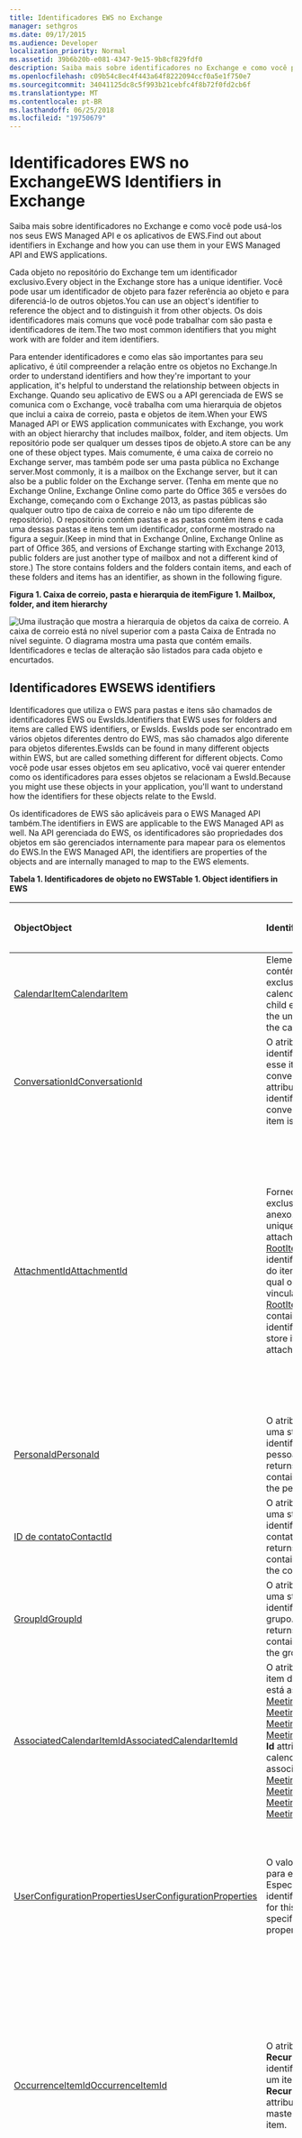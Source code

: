 ```yaml
---
title: Identificadores EWS no Exchange
manager: sethgros
ms.date: 09/17/2015
ms.audience: Developer
localization_priority: Normal
ms.assetid: 39b6b20b-e081-4347-9e15-9b8cf829fdf0
description: Saiba mais sobre identificadores no Exchange e como você pode usá-los nos seus EWS Managed API e os aplicativos de EWS.
ms.openlocfilehash: c09b54c8ec4f443a64f8222094ccf0a5e1f750e7
ms.sourcegitcommit: 34041125dc8c5f993b21cebfc4f8b72f0fd2cb6f
ms.translationtype: MT
ms.contentlocale: pt-BR
ms.lasthandoff: 06/25/2018
ms.locfileid: "19750679"
---
```

# <a name="ews-identifiers-in-exchange"></a><span data-ttu-id="5452f-103">Identificadores EWS no Exchange</span><span class="sxs-lookup"><span data-stu-id="5452f-103">EWS Identifiers in Exchange</span></span>

<span data-ttu-id="5452f-104">Saiba mais sobre identificadores no Exchange e como você pode usá-los nos seus EWS Managed API e os aplicativos de EWS.</span><span class="sxs-lookup"><span data-stu-id="5452f-104">Find out about identifiers in Exchange and how you can use them in your EWS Managed API and EWS applications.</span></span>
  
<span data-ttu-id="5452f-105">Cada objeto no repositório do Exchange tem um identificador exclusivo.</span><span class="sxs-lookup"><span data-stu-id="5452f-105">Every object in the Exchange store has a unique identifier.</span></span> <span data-ttu-id="5452f-106">Você pode usar um identificador de objeto para fazer referência ao objeto e para diferenciá-lo de outros objetos.</span><span class="sxs-lookup"><span data-stu-id="5452f-106">You can use an object's identifier to reference the object and to distinguish it from other objects.</span></span> <span data-ttu-id="5452f-107">Os dois identificadores mais comuns que você pode trabalhar com são pasta e identificadores de item.</span><span class="sxs-lookup"><span data-stu-id="5452f-107">The two most common identifiers that you might work with are folder and item identifiers.</span></span> 
  
<span data-ttu-id="5452f-108">Para entender identificadores e como elas são importantes para seu aplicativo, é útil compreender a relação entre os objetos no Exchange.</span><span class="sxs-lookup"><span data-stu-id="5452f-108">In order to understand identifiers and how they're important to your application, it's helpful to understand the relationship between objects in Exchange.</span></span> <span data-ttu-id="5452f-109">Quando seu aplicativo de EWS ou a API gerenciada de EWS se comunica com o Exchange, você trabalha com uma hierarquia de objetos que inclui a caixa de correio, pasta e objetos de item.</span><span class="sxs-lookup"><span data-stu-id="5452f-109">When your EWS Managed API or EWS application communicates with Exchange, you work with an object hierarchy that includes mailbox, folder, and item objects.</span></span> <span data-ttu-id="5452f-110">Um repositório pode ser qualquer um desses tipos de objeto.</span><span class="sxs-lookup"><span data-stu-id="5452f-110">A store can be any one of these object types.</span></span> <span data-ttu-id="5452f-111">Mais comumente, é uma caixa de correio no Exchange server, mas também pode ser uma pasta pública no Exchange server.</span><span class="sxs-lookup"><span data-stu-id="5452f-111">Most commonly, it is a mailbox on the Exchange server, but it can also be a public folder on the Exchange server.</span></span> <span data-ttu-id="5452f-112">(Tenha em mente que no Exchange Online, Exchange Online como parte do Office 365 e versões do Exchange, começando com o Exchange 2013, as pastas públicas são qualquer outro tipo de caixa de correio e não um tipo diferente de repositório). O repositório contém pastas e as pastas contêm itens e cada uma dessas pastas e itens tem um identificador, conforme mostrado na figura a seguir.</span><span class="sxs-lookup"><span data-stu-id="5452f-112">(Keep in mind that in Exchange Online, Exchange Online as part of Office 365, and versions of Exchange starting with Exchange 2013, public folders are just another type of mailbox and not a different kind of store.) The store contains folders and the folders contain items, and each of these folders and items has an identifier, as shown in the following figure.</span></span> 
  
<span data-ttu-id="5452f-113">**Figura 1. Caixa de correio, pasta e hierarquia de item**</span><span class="sxs-lookup"><span data-stu-id="5452f-113">**Figure 1. Mailbox, folder, and item hierarchy**</span></span>

![Uma ilustração que mostra a hierarquia de objetos da caixa de correio. A caixa de correio está no nível superior com a pasta Caixa de Entrada no nível seguinte. O diagrama mostra uma pasta que contém emails. Identificadores e teclas de alteração são listados para cada objeto e encurtados.](media/Ex15_Identifier_diagram.png)
  
## <a name="ews-identifiers"></a><span data-ttu-id="5452f-118">Identificadores EWS</span><span class="sxs-lookup"><span data-stu-id="5452f-118">EWS identifiers</span></span>
<span data-ttu-id="5452f-119"><a name="bk_CommonIdentifiers"> </a></span><span class="sxs-lookup"><span data-stu-id="5452f-119"></span></span>

<span data-ttu-id="5452f-120">Identificadores que utiliza o EWS para pastas e itens são chamados de identificadores EWS ou EwsIds.</span><span class="sxs-lookup"><span data-stu-id="5452f-120">Identifiers that EWS uses for folders and items are called EWS identifiers, or EwsIds.</span></span> <span data-ttu-id="5452f-121">EwsIds pode ser encontrado em vários objetos diferentes dentro do EWS, mas são chamados algo diferente para objetos diferentes.</span><span class="sxs-lookup"><span data-stu-id="5452f-121">EwsIds can be found in many different objects within EWS, but are called something different for different objects.</span></span> <span data-ttu-id="5452f-122">Como você pode usar esses objetos em seu aplicativo, você vai querer entender como os identificadores para esses objetos se relacionam a EwsId.</span><span class="sxs-lookup"><span data-stu-id="5452f-122">Because you might use these objects in your application, you'll want to understand how the identifiers for these objects relate to the EwsId.</span></span> 
  
<span data-ttu-id="5452f-123">Os identificadores de EWS são aplicáveis para o EWS Managed API também.</span><span class="sxs-lookup"><span data-stu-id="5452f-123">The identifiers in EWS are applicable to the EWS Managed API as well.</span></span> <span data-ttu-id="5452f-124">Na API gerenciada do EWS, os identificadores são propriedades dos objetos em são gerenciados internamente para mapear para os elementos do EWS.</span><span class="sxs-lookup"><span data-stu-id="5452f-124">In the EWS Managed API, the identifiers are properties of the objects and are internally managed to map to the EWS elements.</span></span>
  
<span data-ttu-id="5452f-125">**Tabela 1. Identificadores de objeto no EWS**</span><span class="sxs-lookup"><span data-stu-id="5452f-125">**Table 1. Object identifiers in EWS**</span></span>

|<span data-ttu-id="5452f-126">**Object**</span><span class="sxs-lookup"><span data-stu-id="5452f-126">**Object**</span></span>|<span data-ttu-id="5452f-127">**Identificador**</span><span class="sxs-lookup"><span data-stu-id="5452f-127">**Identifier**</span></span>|<span data-ttu-id="5452f-128">**Como ele se relacionam com EwsId?**</span><span class="sxs-lookup"><span data-stu-id="5452f-128">**How does it relate to EwsId?**</span></span>|
|:-----|:-----|:-----|
|[<span data-ttu-id="5452f-129">CalendarItem</span><span class="sxs-lookup"><span data-stu-id="5452f-129">CalendarItem</span></span>](http://msdn.microsoft.com/library/b0c1fd27-b6da-46e5-88b8-88f00c71ba80%28Office.15%29.aspx) <br/> |<span data-ttu-id="5452f-130">Elemento filho [ItemId](http://msdn.microsoft.com/library/3350b597-57a0-4961-8f44-8624946719b4%28Office.15%29.aspx) contém o identificador exclusivo do item de calendário.</span><span class="sxs-lookup"><span data-stu-id="5452f-130">The [ItemId](http://msdn.microsoft.com/library/3350b597-57a0-4961-8f44-8624946719b4%28Office.15%29.aspx) child element contains the unique identifier of the calendar item.</span></span>  <br/> |<span data-ttu-id="5452f-131">Elemento filho [ItemId](http://msdn.microsoft.com/library/3350b597-57a0-4961-8f44-8624946719b4%28Office.15%29.aspx) é igual a EwsId deste item.</span><span class="sxs-lookup"><span data-stu-id="5452f-131">The [ItemId](http://msdn.microsoft.com/library/3350b597-57a0-4961-8f44-8624946719b4%28Office.15%29.aspx) child element is the same as the EwsId for this item.</span></span>  <br/> |
|[<span data-ttu-id="5452f-132">ConversationId</span><span class="sxs-lookup"><span data-stu-id="5452f-132">ConversationId</span></span>](http://msdn.microsoft.com/library/d5f1ddb3-9af3-4677-a6ba-111b304a951e%28Office.15%29.aspx) <br/> |<span data-ttu-id="5452f-133">O atributo **Id** contém o identificador para que esse item é parte da conversa.</span><span class="sxs-lookup"><span data-stu-id="5452f-133">The **Id** attribute contains the identifier for the conversation that this item is part of.</span></span>  <br/> |<span data-ttu-id="5452f-134">O atributo **Id** é igual a EwsId deste item.</span><span class="sxs-lookup"><span data-stu-id="5452f-134">The **Id** attribute is the same as the EwsId for this item.</span></span>  <br/> |
|[<span data-ttu-id="5452f-135">AttachmentId</span><span class="sxs-lookup"><span data-stu-id="5452f-135">AttachmentId</span></span>](http://msdn.microsoft.com/library/55a5fd77-60d1-40fa-8144-770600cedc6a%28Office.15%29.aspx) <br/> |<span data-ttu-id="5452f-136">Fornece o identificador exclusivo do anexo.</span><span class="sxs-lookup"><span data-stu-id="5452f-136">Provides the unique identifier of the attachment.</span></span> <span data-ttu-id="5452f-137">O atributo [RootItemId](http://msdn.microsoft.com/library/f613c705-17ce-48ce-aa64-4dc2cea25e31%28Office.15%29.aspx) contém o identificador exclusivo do item raiz repositório à qual o anexo está vinculado.</span><span class="sxs-lookup"><span data-stu-id="5452f-137">The [RootItemId](http://msdn.microsoft.com/library/f613c705-17ce-48ce-aa64-4dc2cea25e31%28Office.15%29.aspx) attribute contains the unique identifier of the root store item to which the attachment is attached.</span></span>  <br/> |<span data-ttu-id="5452f-138">Anexos podem ser outros itens no armazenamento do Exchange, caso em que o [AttachmentId](http://msdn.microsoft.com/library/55a5fd77-60d1-40fa-8144-770600cedc6a%28Office.15%29.aspx) será o mesmo que o EwsId.</span><span class="sxs-lookup"><span data-stu-id="5452f-138">Attachments can be other items in the Exchange store, in which case the [AttachmentId](http://msdn.microsoft.com/library/55a5fd77-60d1-40fa-8144-770600cedc6a%28Office.15%29.aspx) is the same as the EwsId.</span></span> <span data-ttu-id="5452f-139">Em todos os casos, o [RootItemId](http://msdn.microsoft.com/library/f613c705-17ce-48ce-aa64-4dc2cea25e31%28Office.15%29.aspx) é um EwsId porque ele faz referência a um item no repositório.</span><span class="sxs-lookup"><span data-stu-id="5452f-139">In all cases, the [RootItemId](http://msdn.microsoft.com/library/f613c705-17ce-48ce-aa64-4dc2cea25e31%28Office.15%29.aspx) is an EwsId because it references an item in the store.</span></span>  <br/> |
|[<span data-ttu-id="5452f-140">PersonaId</span><span class="sxs-lookup"><span data-stu-id="5452f-140">PersonaId</span></span>](http://msdn.microsoft.com/library/eec3a468-afd5-4d72-a61e-cd1964fb686c%28Office.15%29.aspx) <br/> |<span data-ttu-id="5452f-141">O atributo **Id** retorna uma string que contém o identificador da pessoa.</span><span class="sxs-lookup"><span data-stu-id="5452f-141">The **Id** attribute returns a string that contains the identifier of the persona.</span></span>  <br/> |<span data-ttu-id="5452f-142">O atributo **Id** é o mesmo que o EwsId para a pessoa.</span><span class="sxs-lookup"><span data-stu-id="5452f-142">The **Id** attribute is the same as the EwsId for the persona.</span></span>  <br/> |
|[<span data-ttu-id="5452f-143">ID de contato</span><span class="sxs-lookup"><span data-stu-id="5452f-143">ContactId</span></span>](http://msdn.microsoft.com/library/86f66275-1e39-48ed-bd89-ac3bffc465a7%28Office.15%29.aspx) <br/> |<span data-ttu-id="5452f-144">O atributo **Id** retorna uma string que contém o identificador do contato.</span><span class="sxs-lookup"><span data-stu-id="5452f-144">The **Id** attribute returns a string that contains the identifier of the contact.</span></span>  <br/> |<span data-ttu-id="5452f-145">O atributo **Id** é o mesmo que o EwsId para o contato.</span><span class="sxs-lookup"><span data-stu-id="5452f-145">The **Id** attribute is the same as the EwsId for the contact.</span></span>  <br/> |
|[<span data-ttu-id="5452f-146">GroupId</span><span class="sxs-lookup"><span data-stu-id="5452f-146">GroupId</span></span>](http://msdn.microsoft.com/library/656d9b9a-8a65-4a75-8466-5b0d96512dab%28Office.15%29.aspx) <br/> |<span data-ttu-id="5452f-147">O atributo **Id** retorna uma string que contém o identificador do grupo.</span><span class="sxs-lookup"><span data-stu-id="5452f-147">The **Id** attribute returns a string that contains the identifier of the group.</span></span>  <br/> |<span data-ttu-id="5452f-148">O atributo **Id** é o mesmo que o EwsId para o grupo.</span><span class="sxs-lookup"><span data-stu-id="5452f-148">The **Id** attribute is the same as the EwsId for the group.</span></span>  <br/> |
|[<span data-ttu-id="5452f-149">AssociatedCalendarItemId</span><span class="sxs-lookup"><span data-stu-id="5452f-149">AssociatedCalendarItemId</span></span>](http://msdn.microsoft.com/library/5b29898c-ea59-4e6a-914c-c011ec754032%28Office.15%29.aspx) <br/> |<span data-ttu-id="5452f-150">O atributo **Id** identifica o item de calendário que está associado um [MeetingMessage](http://msdn.microsoft.com/library/c95956a8-7505-44b4-bea4-11d1f5182796%28Office.15%29.aspx), [MeetingRequest](http://msdn.microsoft.com/library/c44f8804-a355-473d-a837-48cc91617251%28Office.15%29.aspx), [MeetingResponse](http://msdn.microsoft.com/library/9f798e79-dafd-4d4d-9967-95fd8e5c0502%28Office.15%29.aspx)ou [MeetingCancellation](http://msdn.microsoft.com/library/a9c61f7f-2ecd-4b21-9dce-24d9f61aeeea%28Office.15%29.aspx).</span><span class="sxs-lookup"><span data-stu-id="5452f-150">The **Id** attribute identifies the calendar item that is associated with a [MeetingMessage](http://msdn.microsoft.com/library/c95956a8-7505-44b4-bea4-11d1f5182796%28Office.15%29.aspx), [MeetingRequest](http://msdn.microsoft.com/library/c44f8804-a355-473d-a837-48cc91617251%28Office.15%29.aspx), [MeetingResponse](http://msdn.microsoft.com/library/9f798e79-dafd-4d4d-9967-95fd8e5c0502%28Office.15%29.aspx), or [MeetingCancellation](http://msdn.microsoft.com/library/a9c61f7f-2ecd-4b21-9dce-24d9f61aeeea%28Office.15%29.aspx).</span></span>  <br/> |<span data-ttu-id="5452f-151">O atributo **Id** é o mesmo que o EwsId para o item de calendário.</span><span class="sxs-lookup"><span data-stu-id="5452f-151">The **Id** attribute is the same as the EwsId for the calendar item.</span></span>  <br/> |
|[<span data-ttu-id="5452f-152">UserConfigurationProperties</span><span class="sxs-lookup"><span data-stu-id="5452f-152">UserConfigurationProperties</span></span>](http://msdn.microsoft.com/library/c143a6ec-62ad-4d48-b844-b1ad88054bc1%28Office.15%29.aspx) <br/> |<span data-ttu-id="5452f-153">O valor de **identificação** para esse elemento Especifica a propriedade identifier.</span><span class="sxs-lookup"><span data-stu-id="5452f-153">The **Id** value for this element specifies the identifier property.</span></span>  <br/> |<span data-ttu-id="5452f-154">Esse identificador não mapear diretamente para o EwsId desde que ele um identificador de propriedade e não um item.</span><span class="sxs-lookup"><span data-stu-id="5452f-154">This identifier does not directly map to the EwsId since it an property identifier and not an item.</span></span>  <br/> |
|[<span data-ttu-id="5452f-155">OccurrenceItemId</span><span class="sxs-lookup"><span data-stu-id="5452f-155">OccurrenceItemId</span></span>](http://msdn.microsoft.com/library/4a15bbc3-5b93-4193-b9ec-da32f0a9a552%28Office.15%29.aspx) <br/> |<span data-ttu-id="5452f-156">O atributo **RecurringMasterId** identifica o mestre de um item recorrente.</span><span class="sxs-lookup"><span data-stu-id="5452f-156">The **RecurringMasterId** attribute identifies the master of a recurring item.</span></span>  <br/> |<span data-ttu-id="5452f-157">O valor de **OccurrenceItemId** não é mapeado diretamente para o EwsId, mas o **RecurringMasterId** faz porque ele faz referência ao objeto de nível superior do item recorrente.</span><span class="sxs-lookup"><span data-stu-id="5452f-157">The **OccurrenceItemId** value does not map directly to the EwsId, but the **RecurringMasterId** does because it references the top-level object of the recurring item.</span></span>  <br/> |
|[<span data-ttu-id="5452f-158">StoreEntryId</span><span class="sxs-lookup"><span data-stu-id="5452f-158">StoreEntryId</span></span>](http://msdn.microsoft.com/library/f536e264-8c4d-4cc5-bab8-22a4fa38de39%28Office.15%29.aspx) <br/> |<span data-ttu-id="5452f-159">Contém o identificador do repositório do Exchange de um item.</span><span class="sxs-lookup"><span data-stu-id="5452f-159">Contains the Exchange store identifier of an item.</span></span>  <br/> |<span data-ttu-id="5452f-160">O valor de **StoreEntryId** não é mapeado para o EwsId, mas oferece a você o identificador do repositório onde os itens são mantidos.</span><span class="sxs-lookup"><span data-stu-id="5452f-160">The **StoreEntryId** value does not map to the EwsId, but it does give the identifier of the store where the items are kept.</span></span>  <br/> |
   
## <a name="working-with-identifiers"></a><span data-ttu-id="5452f-161">Trabalhando com identificadores</span><span class="sxs-lookup"><span data-stu-id="5452f-161">Working with identifiers</span></span>
<span data-ttu-id="5452f-162"><a name="bk_WorkingWithIdentifiers"> </a></span><span class="sxs-lookup"><span data-stu-id="5452f-162"></span></span>

<span data-ttu-id="5452f-163">O servidor do Exchange manipula identificadores em muitas maneiras diferentes.</span><span class="sxs-lookup"><span data-stu-id="5452f-163">The Exchange server handles identifiers in a lot of different ways.</span></span> <span data-ttu-id="5452f-164">Considere o seguinte ao desenvolver seu aplicativo de EWS ou a API gerenciada de EWS:</span><span class="sxs-lookup"><span data-stu-id="5452f-164">Consider the following when you develop your EWS Managed API or EWS application:</span></span>
  
- <span data-ttu-id="5452f-165">O valor do elemento **ItemID** para pastas e itens diferencia maiusculas de minúsculas.</span><span class="sxs-lookup"><span data-stu-id="5452f-165">The **ItemID** element value for folders and items is case-sensitive.</span></span> <span data-ttu-id="5452f-166">Se você observar a ID do item para uma pasta ou um item que é retornado pela [operação FindItem](http://msdn.microsoft.com/library/ebad6aae-16e7-44de-ae63-a95b24539729%28Office.15%29.aspx) (ou o método de API gerenciada de EWS [FindItems](http://msdn.microsoft.com/en-us/library/microsoft.exchange.webservices.data.exchangeservice.finditems%28v=exchg.80%29.aspx) ), você imagina que é uma duplicata do ID de outro item; No entanto, um ou mais caracteres no item IDs para os dois itens terão um caso de diferente.</span><span class="sxs-lookup"><span data-stu-id="5452f-166">If you look at the item ID for a folder or item that is returned by the [FindItem operation](http://msdn.microsoft.com/library/ebad6aae-16e7-44de-ae63-a95b24539729%28Office.15%29.aspx) (or the [FindItems ](http://msdn.microsoft.com/en-us/library/microsoft.exchange.webservices.data.exchangeservice.finditems%28v=exchg.80%29.aspx) EWS Managed API method), you might think that it is a duplicate of another item ID; however, one or more characters in the item IDs for the two items will have a different case.</span></span> 
    
- <span data-ttu-id="5452f-167">Se você pretende armazenar a ID do item em um banco de dados para recuperar mais tarde, é recomendável que o tamanho do campo ser 512 bytes, para que ele seja grande o suficiente para armazenar o GUID.</span><span class="sxs-lookup"><span data-stu-id="5452f-167">If you are going to store the item ID in a database to retrieve later, we recommend that the field size be 512 bytes, so that it's large enough to hold the GUID.</span></span>
    
- <span data-ttu-id="5452f-168">Não presuma que sua ID sempre será válida se você precisar recuperar o item mais tarde.</span><span class="sxs-lookup"><span data-stu-id="5452f-168">Don't assume that your ID will always be valid if you need to retrieve the item at a later time.</span></span> <span data-ttu-id="5452f-169">Se um item é movido no repositório, a ID pode alterar devido à forma que um movimento é manipulado.</span><span class="sxs-lookup"><span data-stu-id="5452f-169">If an item is moved in the store, the ID can change because of the way a move is handled.</span></span> <span data-ttu-id="5452f-170">Um item é realmente copiado, e uma nova ID é gerada e, em seguida, [o item original é excluído](deleting-items-by-using-ews-in-exchange.md).</span><span class="sxs-lookup"><span data-stu-id="5452f-170">An item is actually copied, and a new ID is generated, and then [the original item is deleted](deleting-items-by-using-ews-in-exchange.md).</span></span>
    
- <span data-ttu-id="5452f-171">Identificadores no Exchange são opacos.</span><span class="sxs-lookup"><span data-stu-id="5452f-171">Identifiers in Exchange are opaque.</span></span> <span data-ttu-id="5452f-172">Por exemplo, o EwsId é criado a partir de várias partes de informações que não são importantes para você, como o desenvolvedor, mas são importantes para o Exchange.</span><span class="sxs-lookup"><span data-stu-id="5452f-172">For example, the EwsId is created from several pieces of information that are not important to you as the developer, but are important to Exchange.</span></span>
    
- <span data-ttu-id="5452f-173">Quando você trabalhar com itens no Exchange, outro valor deve ter em mente é o atributo **ChangeKey** .</span><span class="sxs-lookup"><span data-stu-id="5452f-173">When you work with items in Exchange, another value to keep in mind is the **ChangeKey** attribute.</span></span> <span data-ttu-id="5452f-174">Esse valor, além de ID de item, é usado para rastrear o estado de um item.</span><span class="sxs-lookup"><span data-stu-id="5452f-174">This value, in addition to the item ID, is used to keep track of the state of an item.</span></span> <span data-ttu-id="5452f-175">Sempre que um item for alterado, uma nova chave de alteração é gerada.</span><span class="sxs-lookup"><span data-stu-id="5452f-175">Any time an item is changed, a new change key is generated.</span></span> <span data-ttu-id="5452f-176">Quando você executa uma [operação UpdateItem](http://msdn.microsoft.com/library/5d027523-e0bc-4da2-b60b-0cb9fc1fdfe4%28Office.15%29.aspx), por exemplo, você pode usar o atributo **ChangeKey** para informar o servidor que sua atualização está sendo aplicada para a versão mais atual do item.</span><span class="sxs-lookup"><span data-stu-id="5452f-176">When you perform an [UpdateItem operation](http://msdn.microsoft.com/library/5d027523-e0bc-4da2-b60b-0cb9fc1fdfe4%28Office.15%29.aspx), for example, you can use the **ChangeKey** attribute to let the server know that your update is being applied to the most current version of the item.</span></span> <span data-ttu-id="5452f-177">Se o outro aplicativo fez uma alteração no item que você está atualizando, as chaves de alteração não correspondem e não será capaz de realizar a atualização.</span><span class="sxs-lookup"><span data-stu-id="5452f-177">If another application made a change to the item you're updating, the change keys won't match and you will not be able to perform the update.</span></span> 
    
## <a name="distinguished-folder-ids"></a><span data-ttu-id="5452f-178">ID de pasta distinta</span><span class="sxs-lookup"><span data-stu-id="5452f-178">Distinguished folder IDs</span></span>
<span data-ttu-id="5452f-179"><a name="bk_DistinguishedFolderIds"> </a></span><span class="sxs-lookup"><span data-stu-id="5452f-179"></span></span>

<span data-ttu-id="5452f-180">O Exchange inclui um número de pastas de caixa de correio predefinidos, cada um deles é atribuído a um identificador, conhecido como o ID de pasta distinta.</span><span class="sxs-lookup"><span data-stu-id="5452f-180">Exchange includes a number of predefined mailbox folders, each of which is assigned an identifier, known as the distinguished folder ID.</span></span> <span data-ttu-id="5452f-181">Isso está definido pela enumeração [WellKnownFolderName](http://msdn.microsoft.com/en-us/library/office/microsoft.exchange.webservices.data.wellknownfoldername%28v=exchg.80%29.aspx) EWS Managed API e o elemento do EWS [DistinguishedFolderId](http://msdn.microsoft.com/library/50018162-2941-4227-8a5b-d6b4686bb32f%28Office.15%29.aspx) .</span><span class="sxs-lookup"><span data-stu-id="5452f-181">These are defined by the [WellKnownFolderName](http://msdn.microsoft.com/en-us/library/office/microsoft.exchange.webservices.data.wellknownfoldername%28v=exchg.80%29.aspx) EWS Managed API enumeration and the [DistinguishedFolderId](http://msdn.microsoft.com/library/50018162-2941-4227-8a5b-d6b4686bb32f%28Office.15%29.aspx) EWS element.</span></span> <span data-ttu-id="5452f-182">Você pode usar estas IDs de pasta distinta a mais fácil fazer referência a uma das pastas predefinidas.</span><span class="sxs-lookup"><span data-stu-id="5452f-182">You can use these distinguished folder IDs to more easily reference one of the predefined folders.</span></span> <span data-ttu-id="5452f-183">Por exemplo, para a pasta de caixa de entrada, você pode simplesmente usar "caixa de entrada" para o identificador, em vez de determinar o identificador de pasta.</span><span class="sxs-lookup"><span data-stu-id="5452f-183">For example, for the Inbox folder, you can simply use "inbox" for the identifier, rather than determining the folder identifier.</span></span> 
  
<span data-ttu-id="5452f-184">Outras pastas que você cria para organizar os itens de email também têm uma identificação exclusiva para essa pasta.</span><span class="sxs-lookup"><span data-stu-id="5452f-184">Other folders that you create to organize email items also have an ID that is unique to that folder.</span></span> <span data-ttu-id="5452f-185">Esse ID não altera mesmo se você alterar outras propriedades na pasta.</span><span class="sxs-lookup"><span data-stu-id="5452f-185">That ID does not change even if you change other properties on the folder.</span></span>
  
<span data-ttu-id="5452f-186">Você pode usar as IDs de pasta distinta como ponto de partida para acesso de representante.</span><span class="sxs-lookup"><span data-stu-id="5452f-186">You can use distinguished folder IDs as an entry point for delegate access.</span></span> <span data-ttu-id="5452f-187">Quando você inicia o acesso de representante, você pode procurar itens ou pastas e fornecer a ID de pasta distinta para especificar onde pesquisar.</span><span class="sxs-lookup"><span data-stu-id="5452f-187">When you initiate delegate access, you search for items or folders and provide the distinguished folder ID to specify where to search.</span></span> <span data-ttu-id="5452f-188">Quando um usuário delegado acessa o servidor, um elemento de [caixa de correio](http://msdn.microsoft.com/library/befc70fd-51cb-4258-884c-80c9050f0e82%28Office.15%29.aspx) que é um filho do elemento **DistinguishedFolderId** é usado para especificar explicitamente o delegado acessar a caixa de correio.</span><span class="sxs-lookup"><span data-stu-id="5452f-188">When a delegate user accesses the server, a [Mailbox](http://msdn.microsoft.com/library/befc70fd-51cb-4258-884c-80c9050f0e82%28Office.15%29.aspx) element that is a child of the **DistinguishedFolderId** element is used to explicitly specify the mailbox for the delegate to access.</span></span> 
  
## <a name="handling-errors"></a><span data-ttu-id="5452f-189">Lidar com erros</span><span class="sxs-lookup"><span data-stu-id="5452f-189">Handling errors</span></span>
<span data-ttu-id="5452f-190"><a name="bk_DealingWithErrors"> </a></span><span class="sxs-lookup"><span data-stu-id="5452f-190"></span></span>

<span data-ttu-id="5452f-191">Cada programa é vinculado ao receber um erro de vez em seguida e aplicativos baseados no EWS não são exceção (trocadilhos).</span><span class="sxs-lookup"><span data-stu-id="5452f-191">Every program is bound to get an error every now and then, and EWS-based applications are no exception (pun intended).</span></span> <span data-ttu-id="5452f-192">Você pode receber alguns erros relacionados ao identificador no elemento [ResponseCode](http://msdn.microsoft.com/library/4b84d670-74c9-4d6d-84e7-f0a9f76f0d93%28Office.15%29.aspx) EWS ou como parte do da enumeração [ServiceError](http://msdn.microsoft.com/en-us/library/office/microsoft.exchange.webservices.data.serviceerror%28v=exchg.80%29.aspx) API gerenciada de EWS.</span><span class="sxs-lookup"><span data-stu-id="5452f-192">You might receive some identifier-related errors in the [ResponseCode](http://msdn.microsoft.com/library/4b84d670-74c9-4d6d-84e7-f0a9f76f0d93%28Office.15%29.aspx) EWS element or as part of the of the [ServiceError](http://msdn.microsoft.com/en-us/library/office/microsoft.exchange.webservices.data.serviceerror%28v=exchg.80%29.aspx) EWS Managed API enumeration.</span></span> 
  
<span data-ttu-id="5452f-193">Os seguintes erros podem ocorrer na sua API gerenciada de EWS ou aplicativos do EWS.</span><span class="sxs-lookup"><span data-stu-id="5452f-193">The following errors can occur in your EWS Managed API or EWS application.</span></span> <span data-ttu-id="5452f-194">Se você estiver trabalhando com um aplicativo do EWS Managed API, os erros são geralmente problemas com valores de propriedade; para aplicativos do EWS, os erros estão associados a valores de elemento XML ou operações.</span><span class="sxs-lookup"><span data-stu-id="5452f-194">If you're working with an EWS Managed API application, the errors are typically issues with property values; for EWS applications, the errors are associated with XML element values or operations.</span></span>
  
<span data-ttu-id="5452f-195">**Tabela 2. Erros relacionados a identificador**</span><span class="sxs-lookup"><span data-stu-id="5452f-195">**Table 2. Identifier-related errors**</span></span>

|<span data-ttu-id="5452f-196">**Erro**</span><span class="sxs-lookup"><span data-stu-id="5452f-196">**Error**</span></span>|<span data-ttu-id="5452f-197">**Ocorre quando …**</span><span class="sxs-lookup"><span data-stu-id="5452f-197">**Occurs when…**</span></span>|<span data-ttu-id="5452f-198">**Descrição**</span><span class="sxs-lookup"><span data-stu-id="5452f-198">**Description**</span></span>|
|:-----|:-----|:-----|
|<span data-ttu-id="5452f-199">ErrorCalendarCannotUseIdForOccurrenceId</span><span class="sxs-lookup"><span data-stu-id="5452f-199">ErrorCalendarCannotUseIdForOccurrenceId</span></span>  <br/> |<span data-ttu-id="5452f-200">O valor do **OccurenceID** não corresponde a um item de calendário recorrente válido.</span><span class="sxs-lookup"><span data-stu-id="5452f-200">The value of the **OccurenceID** does not correspond to a valid recurring calendar item.</span></span>  <br/> |<span data-ttu-id="5452f-201">O valor da **OccurenceId** que foi especificado na solicitação pode ser válido na estrutura, mas a solicitação não pôde associá-lo a um mestre recorrente existente.</span><span class="sxs-lookup"><span data-stu-id="5452f-201">The value of the **OccurenceId** that was specified in the request might be valid in structure, but the request could not match it to an existing recurring master.</span></span> <span data-ttu-id="5452f-202">O item recorrente pode ser removido do calendário.</span><span class="sxs-lookup"><span data-stu-id="5452f-202">The recurring item might be removed from the calendar.</span></span> <span data-ttu-id="5452f-203">Verifique se o item ainda existe e que você está usando o identificador correto.</span><span class="sxs-lookup"><span data-stu-id="5452f-203">Verify that the item still exists and that you are using the correct identifier.</span></span>  <br/> |
|<span data-ttu-id="5452f-204">ErrorCalendarCannotUseIdForRecurringMasterId</span><span class="sxs-lookup"><span data-stu-id="5452f-204">ErrorCalendarCannotUseIdForRecurringMasterId</span></span>  <br/> |<span data-ttu-id="5452f-205">O atributo **RecurringMasterId** não corresponde a uma ocorrência válida do elemento **OccurrenceId** .</span><span class="sxs-lookup"><span data-stu-id="5452f-205">The **RecurringMasterId** attribute does not correspond to a valid occurrence of the **OccurrenceId** element.</span></span>  <br/> |<span data-ttu-id="5452f-206">O valor da **RecurringMasterId** que foi especificado na solicitação pode ser válido na estrutura, mas a solicitação não pôde associá-lo a uma ocorrência existente do item.</span><span class="sxs-lookup"><span data-stu-id="5452f-206">The value of the **RecurringMasterId** that was specified in the request might be valid in structure, but the request could not match it to an existing occurrence of the item.</span></span> <span data-ttu-id="5452f-207">A ocorrência do item pode ser removida do calendário.</span><span class="sxs-lookup"><span data-stu-id="5452f-207">The occurrence of the item might be removed from the calendar.</span></span> <span data-ttu-id="5452f-208">Verifique se o item ainda existe e que você está usando o identificador correto.</span><span class="sxs-lookup"><span data-stu-id="5452f-208">Verify that the item still exists and that you are using the correct identifier.</span></span>  <br/> |
|<span data-ttu-id="5452f-209">ErrorCannotUseFolderIdForItemId</span><span class="sxs-lookup"><span data-stu-id="5452f-209">ErrorCannotUseFolderIdForItemId</span></span>  <br/> |<span data-ttu-id="5452f-210">A **ID** passado representa uma pasta em vez de um item.</span><span class="sxs-lookup"><span data-stu-id="5452f-210">The **ID** that was passed represents a folder instead of an item.</span></span>  <br/> |<span data-ttu-id="5452f-211">O identificador pode ser válido no formato, mas não o que o servidor estava esperando para a operação.</span><span class="sxs-lookup"><span data-stu-id="5452f-211">The identifier might be valid in format, but not what the server was expecting for the operation.</span></span> <span data-ttu-id="5452f-212">Verifique se você está fazendo referência o identificador correto para a operação.</span><span class="sxs-lookup"><span data-stu-id="5452f-212">Verify that you are referencing the correct identifier for the operation.</span></span>  <br/> |
|<span data-ttu-id="5452f-213">ErrorCannotUseItemIdForFolderId</span><span class="sxs-lookup"><span data-stu-id="5452f-213">ErrorCannotUseItemIdForFolderId</span></span>  <br/> |<span data-ttu-id="5452f-214">A **ID** passado na representa um item em vez de uma pasta.</span><span class="sxs-lookup"><span data-stu-id="5452f-214">The **ID** that was passed in represents an item instead of a folder.</span></span>  <br/> |<span data-ttu-id="5452f-215">O identificador pode ser válido no formato, mas não o que o servidor estava esperando para a operação.</span><span class="sxs-lookup"><span data-stu-id="5452f-215">The identifier might be valid in format, but not what the server was expecting for the operation.</span></span> <span data-ttu-id="5452f-216">Verifique se você está fazendo referência a correta **identificação** para a operação.</span><span class="sxs-lookup"><span data-stu-id="5452f-216">Verify that you are referencing the correct **ID** for the operation.</span></span>  <br/> |
|<span data-ttu-id="5452f-217">ErrorChangeKeyRequiredForWriteOperations</span><span class="sxs-lookup"><span data-stu-id="5452f-217">ErrorChangeKeyRequiredForWriteOperations</span></span>  <br/> |<span data-ttu-id="5452f-218">Uma chave válida de alteração deve ser fornecida quando você executa determinadas operações de atualização.</span><span class="sxs-lookup"><span data-stu-id="5452f-218">A valid change key must be provided when you are performing certain update operations.</span></span>  <br/> |<span data-ttu-id="5452f-219">Ou você omitido um valor **ChangeKey** quando você solicitou uma atualização, ou a chave de alteração estava incorreta.</span><span class="sxs-lookup"><span data-stu-id="5452f-219">Either you omitted a **ChangeKey** value when you requested an update, or the change key was incorrect.</span></span> <span data-ttu-id="5452f-220">Verifique se você tem a chave de alteração correto quando você realizar operações de atualização.</span><span class="sxs-lookup"><span data-stu-id="5452f-220">Verify that you have the correct change key when you perform update operations.</span></span>  <br/> |
|<span data-ttu-id="5452f-221">ErrorInvalidAttachmentId</span><span class="sxs-lookup"><span data-stu-id="5452f-221">ErrorInvalidAttachmentId</span></span>  <br/> |<span data-ttu-id="5452f-222">O anexo não foi encontrado dentro da coleção de anexos para o item.</span><span class="sxs-lookup"><span data-stu-id="5452f-222">The attachment was not found within the attachments collection for the item.</span></span>  <br/> |<span data-ttu-id="5452f-223">Você pode receber este código de resposta, se você tiver uma **identificação** do anexo e, em seguida, o anexo é excluído e você tentar chamar a [operação GetAttachment](http://msdn.microsoft.com/library/24d10a15-b942-415e-9024-a6375708f326%28Office.15%29.aspx) na identificação de anexo.</span><span class="sxs-lookup"><span data-stu-id="5452f-223">You might receive this response code if you have an attachment **ID** and then the attachment is deleted and you try to call the [GetAttachment operation](http://msdn.microsoft.com/library/24d10a15-b942-415e-9024-a6375708f326%28Office.15%29.aspx) on the attachment ID.</span></span> <span data-ttu-id="5452f-224">Verificar a existência de anexo na coleção de anexos.</span><span class="sxs-lookup"><span data-stu-id="5452f-224">Verify that the attachment exists in the attachment collection.</span></span>  <br/> |
|<span data-ttu-id="5452f-225">ErrorInvalidChangeKey</span><span class="sxs-lookup"><span data-stu-id="5452f-225">ErrorInvalidChangeKey</span></span>  <br/> |<span data-ttu-id="5452f-226">Uma chave de alteração inválido foi passada.</span><span class="sxs-lookup"><span data-stu-id="5452f-226">An invalid change key was passed in.</span></span>  <br/> |<span data-ttu-id="5452f-227">Observe que muitas operações e métodos não exigem uma chave de alteração a serem passados.</span><span class="sxs-lookup"><span data-stu-id="5452f-227">Note that many operations and methods do not require a change key to be passed.</span></span> <span data-ttu-id="5452f-228">No entanto, se você fornecer uma chave de alteração, ela deve ser válida, embora ele não necessariamente precisa ser atualizado.</span><span class="sxs-lookup"><span data-stu-id="5452f-228">However, if you do provide a change key, it must be valid, although it does not necessarily have to be up-to-date.</span></span>  <br/> |
|<span data-ttu-id="5452f-229">ErrorInvalidFolderId</span><span class="sxs-lookup"><span data-stu-id="5452f-229">ErrorInvalidFolderId</span></span>  <br/> |<span data-ttu-id="5452f-230">O **ID** da pasta está corrompido.</span><span class="sxs-lookup"><span data-stu-id="5452f-230">The folder **ID** is corrupted.</span></span>  <br/> |<span data-ttu-id="5452f-231">Verifique se que você tem um identificador válido e formatado corretamente.</span><span class="sxs-lookup"><span data-stu-id="5452f-231">Make sure you have a properly formatted and valid identifier.</span></span>  <br/> |
|<span data-ttu-id="5452f-232">ErrorInvalidId</span><span class="sxs-lookup"><span data-stu-id="5452f-232">ErrorInvalidId</span></span>  <br/> |<span data-ttu-id="5452f-233">A estrutura da chave **ID** e/ou alteração é inconsistente internamente.</span><span class="sxs-lookup"><span data-stu-id="5452f-233">The structure of the **ID** and/or change key is internally inconsistent.</span></span>  <br/> |<span data-ttu-id="5452f-234">Exchange encontrou um problema com a **ID** depois que ela foi analisada.</span><span class="sxs-lookup"><span data-stu-id="5452f-234">Exchange encountered a problem with the **ID** after it was parsed.</span></span> <span data-ttu-id="5452f-235">Talvez tenha ocorrido um erro na conversão.</span><span class="sxs-lookup"><span data-stu-id="5452f-235">There might have been an error in the conversion.</span></span> <span data-ttu-id="5452f-236">Isso pode ocorrer, por exemplo, se você tiver um **IdFormatType.HexEntryId** para um item no Outlook, mas você pode convertê-lo em um pensamento EwsId era um formato **IdFormatType.EntryId** .</span><span class="sxs-lookup"><span data-stu-id="5452f-236">This can occur, for example, if you have an **IdFormatType.HexEntryId** for an item in Outlook, but you convert it to an EwsId thinking it was an **IdFormatType.EntryId** format.</span></span> <span data-ttu-id="5452f-237">Verifique se que você usar o tipo de conversão correta.</span><span class="sxs-lookup"><span data-stu-id="5452f-237">Make sure you use the correct conversion type.</span></span>  <br/> |
|<span data-ttu-id="5452f-238">ErrorInvalidIdEmpty</span><span class="sxs-lookup"><span data-stu-id="5452f-238">ErrorInvalidIdEmpty</span></span>  <br/> |<span data-ttu-id="5452f-239">O aplicativo especificado uma **identificação** que está vazio.</span><span class="sxs-lookup"><span data-stu-id="5452f-239">The application specified an **ID** that is empty.</span></span>  <br/> |<span data-ttu-id="5452f-240">Seu aplicativo passadas em uma sequência vazia para o identificador.</span><span class="sxs-lookup"><span data-stu-id="5452f-240">Your application passed in an empty string for the identifier.</span></span> <span data-ttu-id="5452f-241">Verifique se que você tem um identificador válido e formatado corretamente.</span><span class="sxs-lookup"><span data-stu-id="5452f-241">Make sure you have a properly formatted and valid identifier.</span></span>  <br/> |
|<span data-ttu-id="5452f-242">ErrorInvalidIdMalformed</span><span class="sxs-lookup"><span data-stu-id="5452f-242">ErrorInvalidIdMalformed</span></span>  <br/> |<span data-ttu-id="5452f-243">A estrutura de **ID** é inconsistente internamente.</span><span class="sxs-lookup"><span data-stu-id="5452f-243">The structure of the **ID** is internally inconsistent.</span></span>  <br/> |<span data-ttu-id="5452f-244">Exchange encontrou um problema com a **ID** depois que ela foi analisada.</span><span class="sxs-lookup"><span data-stu-id="5452f-244">Exchange encountered a problem with the **ID** after it was parsed.</span></span> <span data-ttu-id="5452f-245">A ID pode não ter sido convertida corretamente.</span><span class="sxs-lookup"><span data-stu-id="5452f-245">The ID might not have been converted correctly.</span></span> <span data-ttu-id="5452f-246">Verifique se que você usar o tipo de conversão correta.</span><span class="sxs-lookup"><span data-stu-id="5452f-246">Make sure you use the correct conversion type.</span></span>  <br/> |
|<span data-ttu-id="5452f-247">ErrorInvalidIdMalformedEwsLegacyIdFormat</span><span class="sxs-lookup"><span data-stu-id="5452f-247">ErrorInvalidIdMalformedEwsLegacyIdFormat</span></span>  <br/> |<span data-ttu-id="5452f-248">Uma pasta ou item **ID** que está usando o formato do Exchange 2007 foi especificado para uma solicitação com uma versão do Exchange 2007 SP1 ou posterior.</span><span class="sxs-lookup"><span data-stu-id="5452f-248">A folder or item **ID** that is using the Exchange 2007 format was specified for a request with a version of Exchange 2007 SP1 or later.</span></span>  <br/> |<span data-ttu-id="5452f-249">Você não pode usar as IDs de 2007 do Exchange no Exchange 2007 SP1 ou posteriores solicitações.</span><span class="sxs-lookup"><span data-stu-id="5452f-249">You cannot use Exchange 2007 IDs in Exchange 2007 SP1 or later requests.</span></span> <span data-ttu-id="5452f-250">Você deve usar a operação de EWS [ConvertId](http://msdn.microsoft.com/library/47d96cf6-9e2f-4fc0-9682-7258d3fbf918%28Office.15%29.aspx) ou o método de API gerenciada de EWS [ConvertId](http://msdn.microsoft.com/en-us/library/microsoft.exchange.webservices.data.exchangeservice.convertid%28v=exchg.80%29.aspx) para convertê-los primeiro.</span><span class="sxs-lookup"><span data-stu-id="5452f-250">You must use the [ConvertId](http://msdn.microsoft.com/library/47d96cf6-9e2f-4fc0-9682-7258d3fbf918%28Office.15%29.aspx) EWS operation or the [ConvertId](http://msdn.microsoft.com/en-us/library/microsoft.exchange.webservices.data.exchangeservice.convertid%28v=exchg.80%29.aspx) EWS Managed API method to convert them first.</span></span>  <br/> |
|<span data-ttu-id="5452f-251">ErrorInvalidIdNotAnItemAttachmentId</span><span class="sxs-lookup"><span data-stu-id="5452f-251">ErrorInvalidIdNotAnItemAttachmentId</span></span>  <br/> |<span data-ttu-id="5452f-252">A propriedade **AttachmentId** não faz referência a um anexo do item.</span><span class="sxs-lookup"><span data-stu-id="5452f-252">The **AttachmentId** property does not refer to an item attachment.</span></span>  <br/> |<span data-ttu-id="5452f-253">O identificador pode ser válido no formato, mas não o que o servidor estava esperando para a operação.</span><span class="sxs-lookup"><span data-stu-id="5452f-253">The identifier might be valid in format, but not what the server was expecting for the operation.</span></span> <span data-ttu-id="5452f-254">Verifique se você está fazendo referência o identificador correto para a operação.</span><span class="sxs-lookup"><span data-stu-id="5452f-254">Verify that you are referencing the correct identifier for the operation.</span></span>  <br/> |
|<span data-ttu-id="5452f-255">ErrorInvalidIdReturnedByResolveNames</span><span class="sxs-lookup"><span data-stu-id="5452f-255">ErrorInvalidIdReturnedByResolveNames</span></span>  <br/> |<span data-ttu-id="5452f-256">Um contato na sua caixa de correio está corrompido.</span><span class="sxs-lookup"><span data-stu-id="5452f-256">A contact in your mailbox is corrupt.</span></span>  <br/> |<span data-ttu-id="5452f-257">A operação de EWS [ResolveNames](http://msdn.microsoft.com/library/6b4eb4b3-9ad6-4804-a09f-7e20cfea4dbb%28Office.15%29.aspx) ou o método [ResolveName](http://msdn.microsoft.com/en-us/library/microsoft.exchange.webservices.data.exchangeservice.resolvename%28v=exchg.80%29.aspx) EWS Managed API retornou um ou mais identificadores, mas não são válidos.</span><span class="sxs-lookup"><span data-stu-id="5452f-257">The [ResolveNames](http://msdn.microsoft.com/library/6b4eb4b3-9ad6-4804-a09f-7e20cfea4dbb%28Office.15%29.aspx) EWS operation or the [ResolveName](http://msdn.microsoft.com/en-us/library/microsoft.exchange.webservices.data.exchangeservice.resolvename%28v=exchg.80%29.aspx) EWS Managed API method returned one or more identifiers, but they are not valid.</span></span> <span data-ttu-id="5452f-258">Talvez você precise recriar o contato.</span><span class="sxs-lookup"><span data-stu-id="5452f-258">You might need to recreate the contact.</span></span>  <br/> |
|<span data-ttu-id="5452f-259">ErrorInvalidIdStoreObjectIdTooLong</span><span class="sxs-lookup"><span data-stu-id="5452f-259">ErrorInvalidIdStoreObjectIdTooLong</span></span>  <br/> |<span data-ttu-id="5452f-260">A estrutura de **ID** é inconsistente internamente.</span><span class="sxs-lookup"><span data-stu-id="5452f-260">The structure of the **ID** is internally inconsistent.</span></span>  <br/> |<span data-ttu-id="5452f-261">Exchange encontrou um problema com a **ID** depois que ela foi analisada.</span><span class="sxs-lookup"><span data-stu-id="5452f-261">Exchange encountered a problem with the **ID** after it was parsed.</span></span> <span data-ttu-id="5452f-262">A **ID** pode não ter sido convertidos corretamente.</span><span class="sxs-lookup"><span data-stu-id="5452f-262">The **ID** might not have been converted correctly.</span></span> <span data-ttu-id="5452f-263">Verifique se que você usar o tipo de conversão correta.</span><span class="sxs-lookup"><span data-stu-id="5452f-263">Make sure you use the correct conversion type.</span></span>  <br/> |
|<span data-ttu-id="5452f-264">ErrorInvalidIdTooManyAttachmentLevels</span><span class="sxs-lookup"><span data-stu-id="5452f-264">ErrorInvalidIdTooManyAttachmentLevels</span></span>  <br/> |<span data-ttu-id="5452f-265">As hierarquias de anexo excederem o número máximo de 255 níveis de profundidade.</span><span class="sxs-lookup"><span data-stu-id="5452f-265">The attachment hierarchies exceed the maximum of 255 levels deep.</span></span>  <br/> |<span data-ttu-id="5452f-266">O valor da propriedade **AttachmentId** que foi especificado na solicitação pode ser válido na estrutura, mas o anexo solicitado é muito profundo na hierarquia.</span><span class="sxs-lookup"><span data-stu-id="5452f-266">The value of the **AttachmentId** property that was specified in the request might be valid in structure, but the requested attachment is too deep in the hierarchy.</span></span> <span data-ttu-id="5452f-267">Seu código pode ter tentado anexar um item além do limite de 255 níveis.</span><span class="sxs-lookup"><span data-stu-id="5452f-267">Your code might have tried to attach an item beyond the limit of 255 levels.</span></span>  <br/> |
|<span data-ttu-id="5452f-268">ErrorInvalidImContactId</span><span class="sxs-lookup"><span data-stu-id="5452f-268">ErrorInvalidImContactId</span></span>  <br/> |<span data-ttu-id="5452f-269">Esse erro pode ser retornado quando o contato não pode ser encontrado no grupo de mensagens Instantâneas quando você usar a [operação RemoveImContactFromGroup](http://msdn.microsoft.com/library/a190bbec-c71b-4e6a-880b-55854c724d8c%28Office.15%29.aspx).</span><span class="sxs-lookup"><span data-stu-id="5452f-269">This error can be returned when the contact cannot be found in the IM group when you use the [RemoveImContactFromGroup operation](http://msdn.microsoft.com/library/a190bbec-c71b-4e6a-880b-55854c724d8c%28Office.15%29.aspx).</span></span> <span data-ttu-id="5452f-270">Esse erro se aplica aos clientes que visam o Exchange Online e versões do Exchange, começando com o Exchange 2013.</span><span class="sxs-lookup"><span data-stu-id="5452f-270">This error applies to clients that target Exchange Online and versions of Exchange starting with Exchange 2013.</span></span>  <br/> |<span data-ttu-id="5452f-271">O valor da propriedade **ContactId** que foi especificado na solicitação pode ser válido na estrutura, mas nenhum contato na caixa de correio corresponde a esta estrutura.</span><span class="sxs-lookup"><span data-stu-id="5452f-271">The value of the **ContactId** property that was specified in the request might be valid in structure, but no contacts in the mailbox match this structure.</span></span> <span data-ttu-id="5452f-272">O contato pode ter sido removido já.</span><span class="sxs-lookup"><span data-stu-id="5452f-272">The contact might have been removed already.</span></span>  <br/> |
|<span data-ttu-id="5452f-273">ErrorInvalidImGroupId</span><span class="sxs-lookup"><span data-stu-id="5452f-273">ErrorInvalidImGroupId</span></span>  <br/> |<span data-ttu-id="5452f-274">Esse erro pode ser retornado quando o grupo não pode ser encontrado na caixa de correio quando você usar a [operação RemoveImGroup](http://msdn.microsoft.com/library/5e788016-68e0-4a3f-9243-03f6b6c6b389%28Office.15%29.aspx).</span><span class="sxs-lookup"><span data-stu-id="5452f-274">This error can be returned when the group cannot be found in the mailbox when you use the [RemoveImGroup operation](http://msdn.microsoft.com/library/5e788016-68e0-4a3f-9243-03f6b6c6b389%28Office.15%29.aspx).</span></span> <span data-ttu-id="5452f-275">Esse erro se aplica aos clientes que visam o Exchange Online e versões do Exchange, começando com o Exchange 2013.</span><span class="sxs-lookup"><span data-stu-id="5452f-275">This error applies to clients that target Exchange Online and versions of Exchange starting with Exchange 2013.</span></span>  <br/> |<span data-ttu-id="5452f-276">O valor da propriedade **GroupId** que foi especificado na solicitação pode ser válido na estrutura, mas nenhum grupo na caixa de correio coincida com essa estrutura.</span><span class="sxs-lookup"><span data-stu-id="5452f-276">The value of the **GroupId** property that was specified in the request might be valid in structure, but no groups in the mailbox match this structure.</span></span> <span data-ttu-id="5452f-277">O grupo pode ter sido removido já.</span><span class="sxs-lookup"><span data-stu-id="5452f-277">The group might have been removed already.</span></span>  <br/> |
|<span data-ttu-id="5452f-278">ErrorInvalidReferenceItem</span><span class="sxs-lookup"><span data-stu-id="5452f-278">ErrorInvalidReferenceItem</span></span>  <br/> |<span data-ttu-id="5452f-279">O identificador do item referenciado não é um **MessageType** **ExchangeWebServices.CalendarItemTypeType**ou um de seus descendentes.</span><span class="sxs-lookup"><span data-stu-id="5452f-279">The referenced item identifier is not a **MessageType** or **ExchangeWebServices.CalendarItemTypeType**, or one of their descendants.</span></span> <span data-ttu-id="5452f-280">O identificador do item de referência é para um objeto **CalendarItemType** e o organizador está tentando responder ou responder a todos.</span><span class="sxs-lookup"><span data-stu-id="5452f-280">The reference item identifier is for a **CalendarItemType** object and the organizer is trying to Reply or ReplyAll.</span></span>  <br/> |<span data-ttu-id="5452f-281">O identificador pode ser válido no formato, mas não o que o servidor estava esperando para a operação.</span><span class="sxs-lookup"><span data-stu-id="5452f-281">The identifier might be valid in format, but not what the server was expecting for the operation.</span></span> <span data-ttu-id="5452f-282">Verifique se você está fazendo referência o identificador correto para a operação.</span><span class="sxs-lookup"><span data-stu-id="5452f-282">Verify that you are referencing the correct identifier for the operation.</span></span>  <br/> |
|<span data-ttu-id="5452f-283">ErrorMissingManagedFolderId</span><span class="sxs-lookup"><span data-stu-id="5452f-283">ErrorMissingManagedFolderId</span></span>  <br/> |<span data-ttu-id="5452f-284">A propriedade IDs de política, a marca de propriedade 0x6732, para a pasta está falta.</span><span class="sxs-lookup"><span data-stu-id="5452f-284">The policy IDs property, property tag 0x6732, for the folder is missing.</span></span>  <br/> |<span data-ttu-id="5452f-285">A pasta está corrompida.</span><span class="sxs-lookup"><span data-stu-id="5452f-285">The folder is corrupted.</span></span> <span data-ttu-id="5452f-286">Considere recriá-la.</span><span class="sxs-lookup"><span data-stu-id="5452f-286">Consider recreating it.</span></span>  <br/> |
   
## <a name="converting-identifiers"></a><span data-ttu-id="5452f-287">Convertendo identificadores</span><span class="sxs-lookup"><span data-stu-id="5452f-287">Converting identifiers</span></span>
<span data-ttu-id="5452f-288"><a name="bk_ConvertingIdentifiers"> </a></span><span class="sxs-lookup"><span data-stu-id="5452f-288"></span></span>

<span data-ttu-id="5452f-289">Você pode precisar converter um identificador de um formato para outro.</span><span class="sxs-lookup"><span data-stu-id="5452f-289">You might need to convert an identifier from one format to another.</span></span> <span data-ttu-id="5452f-290">Por exemplo, talvez seja necessário converter um identificador do EWS externo, como um identificador que vêm de uma conexão de MAPI, em um formato que o aplicativo pode usar.</span><span class="sxs-lookup"><span data-stu-id="5452f-290">For example, you might need to convert an identifier from outside EWS, such as an identifier that comes from a MAPI connection, to a format that your application can use.</span></span> <span data-ttu-id="5452f-291">Para fazer isso, você pode usar a operação de EWS [ConvertId](http://msdn.microsoft.com/library/47d96cf6-9e2f-4fc0-9682-7258d3fbf918%28Office.15%29.aspx) ou o método de API gerenciada de EWS [ConvertId](http://msdn.microsoft.com/en-us/library/microsoft.exchange.webservices.data.exchangeservice.convertid%28v=exchg.80%29.aspx) .</span><span class="sxs-lookup"><span data-stu-id="5452f-291">To do this, you can use the [ConvertId](http://msdn.microsoft.com/library/47d96cf6-9e2f-4fc0-9682-7258d3fbf918%28Office.15%29.aspx) EWS operation, or the [ConvertId](http://msdn.microsoft.com/en-us/library/microsoft.exchange.webservices.data.exchangeservice.convertid%28v=exchg.80%29.aspx) EWS Managed API method.</span></span> 
  
<span data-ttu-id="5452f-292">Por exemplo, uma EntryID é um identificador exclusivo gerado pelo armazenamento de mensagens MAPI atribuída pela loja quando o item é salvo.</span><span class="sxs-lookup"><span data-stu-id="5452f-292">For example, an EntryID is a unique identifier generated by the MAPI message store that is assigned by the store when the item is saved.</span></span> <span data-ttu-id="5452f-293">Para usar uma EntryID em seu aplicativo, você precisará primeiro convertê-lo em um EwsId.</span><span class="sxs-lookup"><span data-stu-id="5452f-293">To use an EntryID in your application, you first need to convert it to an EwsId.</span></span> 
  
<span data-ttu-id="5452f-294">Outlook Web App usa seu próprio versão dos identificadores, chamado OwaId, em URLs para acessar pastas e itens.</span><span class="sxs-lookup"><span data-stu-id="5452f-294">Outlook Web App uses its own version of identifiers, called OwaId, in URLs to access folders and items.</span></span> <span data-ttu-id="5452f-295">Se seu aplicativo precisar acessar itens no Outlook Web App, você precisará converter o OwaId em um EwsId.</span><span class="sxs-lookup"><span data-stu-id="5452f-295">If your application needs to access items in Outlook Web App, you need to convert the OwaId into an EwsId.</span></span>
  
<span data-ttu-id="5452f-296">Você pode usar o método ou a operação **ConvertId** para converter vários formatos de identificador diferente.</span><span class="sxs-lookup"><span data-stu-id="5452f-296">You can use the **ConvertId** operation or method to convert several different identifier formats.</span></span> 
  
<span data-ttu-id="5452f-297">**Tabela 3. Formatos de identificador conversível no Exchange**</span><span class="sxs-lookup"><span data-stu-id="5452f-297">**Table 3. Convertible identifier formats in Exchange**</span></span>

|<span data-ttu-id="5452f-298">**Format**</span><span class="sxs-lookup"><span data-stu-id="5452f-298">**Format**</span></span>|<span data-ttu-id="5452f-299">**Descrição**</span><span class="sxs-lookup"><span data-stu-id="5452f-299">**Description**</span></span>|
|:-----|:-----|
|<span data-ttu-id="5452f-300">EwsLegacyId</span><span class="sxs-lookup"><span data-stu-id="5452f-300">EwsLegacyId</span></span>  <br/> |<span data-ttu-id="5452f-301">O EwsId que se aplica ao Exchange 2007.</span><span class="sxs-lookup"><span data-stu-id="5452f-301">The EwsId that applies to Exchange 2007.</span></span>  <br/> |
|<span data-ttu-id="5452f-302">EwsId</span><span class="sxs-lookup"><span data-stu-id="5452f-302">EwsId</span></span>  <br/> |<span data-ttu-id="5452f-303">O EwsId que se aplica ao Exchange Online e versões do Exchange, começando com o Exchange 2007 SP1.</span><span class="sxs-lookup"><span data-stu-id="5452f-303">The EwsId that applies to Exchange Online and versions of Exchange starting with Exchange 2007 SP1.</span></span>  <br/> |
|<span data-ttu-id="5452f-304">StoreId</span><span class="sxs-lookup"><span data-stu-id="5452f-304">StoreId</span></span>  <br/> |<span data-ttu-id="5452f-305">O identificador do repositório do Exchange onde as pastas e itens são armazenados.</span><span class="sxs-lookup"><span data-stu-id="5452f-305">The Exchange store identifier where the folders and items are stored.</span></span>  <br/> |
|<span data-ttu-id="5452f-306">OwaId</span><span class="sxs-lookup"><span data-stu-id="5452f-306">OwaId</span></span>  <br/> |<span data-ttu-id="5452f-307">O identificador do Outlook Web App usado com o Outlook Web App no Exchange 2007 e Exchange 2010.</span><span class="sxs-lookup"><span data-stu-id="5452f-307">The Outlook Web App identifier used with Outlook Web App in Exchange 2007 and Exchange 2010.</span></span>  <br/> <span data-ttu-id="5452f-308">> [!NOTE]> Exchange Online e versões do Exchange, começando com o Exchange 2013 usam o EwsId para o Outlook Web App.</span><span class="sxs-lookup"><span data-stu-id="5452f-308">> [!NOTE]> Exchange Online and versions of Exchange starting with Exchange 2013 use the EwsId for Outlook Web App.</span></span>           |
|<span data-ttu-id="5452f-309">EntryId</span><span class="sxs-lookup"><span data-stu-id="5452f-309">EntryId</span></span>  <br/> |<span data-ttu-id="5452f-310">Um identificador MAPI que normalmente é conhecido como a propriedade **PR_ENTRYID** de uma mensagem MAPI.</span><span class="sxs-lookup"><span data-stu-id="5452f-310">A MAPI identifier that is commonly known as the **PR_ENTRYID** property of a MAPI message.</span></span>  <br/> |
|<span data-ttu-id="5452f-311">HexEntryId</span><span class="sxs-lookup"><span data-stu-id="5452f-311">HexEntryId</span></span>  <br/> |<span data-ttu-id="5452f-312">Uma representação hexadecimal codificado da propriedade **PR_ENTRYID** que é usada para o identificador de evento de calendário de disponibilidade.</span><span class="sxs-lookup"><span data-stu-id="5452f-312">A hexadecimal-encoded representation of the **PR_ENTRYID** property that is used for the availability calendar event identifier.</span></span> <span data-ttu-id="5452f-313">Isso também é o formato do identificador que o Outlook usa.</span><span class="sxs-lookup"><span data-stu-id="5452f-313">This is also the identifier format that Outlook uses.</span></span>  <br/> |
   
## <a name="see-also"></a><span data-ttu-id="5452f-314">Confira também</span><span class="sxs-lookup"><span data-stu-id="5452f-314">See also</span></span>


- [<span data-ttu-id="5452f-315">Develop web service clients for Exchange</span><span class="sxs-lookup"><span data-stu-id="5452f-315">Develop web service clients for Exchange</span></span>](develop-web-service-clients-for-exchange.md)
    
- [<span data-ttu-id="5452f-316">Operação ConvertId</span><span class="sxs-lookup"><span data-stu-id="5452f-316">ConvertId operation</span></span>](http://msdn.microsoft.com/library/47d96cf6-9e2f-4fc0-9682-7258d3fbf918%28Office.15%29.aspx)
    
- [<span data-ttu-id="5452f-317">Enumeração ServiceError</span><span class="sxs-lookup"><span data-stu-id="5452f-317">ServiceError enumeration</span></span>](http://msdn.microsoft.com/en-us/library/office/microsoft.exchange.webservices.data.serviceerror%28v=exchg.80%29.aspx)
    
- [<span data-ttu-id="5452f-318">Excluindo itens usando o EWS no Exchange</span><span class="sxs-lookup"><span data-stu-id="5452f-318">Deleting items by using EWS in Exchange</span></span>](deleting-items-by-using-ews-in-exchange.md)
    

